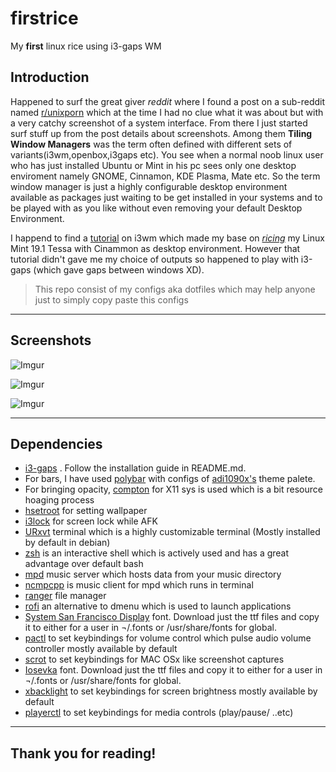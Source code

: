 # firstrice
My **first** linux rice using i3-gaps WM

## Introduction

Happened to surf the great giver *reddit* where I found a post on a sub-reddit named [r/unixporn](https://www.reddit.com/r/unixporn/)
which at the time I had no clue what it was about but with a very catchy screenshot of a system interface. From there I just started
surf stuff up from the post details about screenshots. Among them **Tiling Window Managers** was the term often defined with different sets of 
variants(i3wm,openbox,i3gaps etc). You see when a normal noob linux user who has just installed Ubuntu or Mint in his pc sees only one desktop enviroment namely
GNOME, Cinnamon, KDE Plasma, Mate etc. So the term window manager is just a highly configurable desktop environment available as packages
just waiting to be get installed in your systems and to be played with as you like without even removing your default Desktop Environment.

I happend to find a [tutorial](https://youtu.be/j1I63wGcvU4) on i3wm which made my base on [*ricing*](https://www.urbandictionary.com/define.php?term=ricing) my Linux Mint
19.1 Tessa with Cinammon as desktop environment. However that tutorial didn't gave me my choice of outputs so happened to play with 
i3-gaps (which gave gaps between windows XD).

>This repo consist of my configs aka dotfiles which may help anyone just to simply copy paste this configs


---------------------------------------------------------------------------------------------------------------------------------

## Screenshots

![Imgur](https://i.imgur.com/cZzm7E2.png)

![Imgur](https://i.imgur.com/SfZunk6.png)

![Imgur](https://i.imgur.com/j9ytr7D.png)

---------------------------------------------------------------------------------------------------------------------------------

## Dependencies


- [i3-gaps](https://github.com/Airblader/i3) . Follow the installation guide in README.md.
- For bars, I have used [polybar](https://github.com/polybar/polybar) with configs of [adi1090x's](https://github.com/adi1090x/polybar-themes#-polybar-8) theme palete. 
- For bringing opacity, [compton](https://github.com/chjj/compton) for X11 sys is used which is a bit resource hoaging process
- [hsetroot](https://github.com/himdel/hsetroot) for setting wallpaper
- [i3lock](https://github.com/i3/i3lock) for screen lock while AFK
- [URxvt](https://linux.die.net/man/1/urxvt) terminal which is a highly customizable terminal (Mostly installed by default in debian)
- [zsh](https://www.zsh.org/) is an interactive shell which is actively used and has a great advantage over default bash
- [mpd](https://www.musicpd.org/) music server which hosts data from your music directory 
- [ncmpcpp](https://wiki.archlinux.org/index.php/Ncmpcpp) is music client for mpd which runs in terminal 
- [ranger](https://github.com/ranger/ranger) file manager
- [rofi](https://github.com/davatorium/rofi) an alternative to dmenu which is used to launch applications
- [System San Francisco Display](https://github.com/supermarin/YosemiteSanFranciscoFont) font. Download just the ttf files and copy it to either for a user in ¬/.fonts or /usr/share/fonts for global.
- [pactl](https://linux.die.net/man/1/pactl) to set keybindings for volume control which pulse audio volume controller mostly available by default 
- [scrot](https://www.tecmint.com/take-screenshots-in-linux-using-scrot/) to set keybindings for MAC OSx like screenshot captures
- [Iosevka](https://typeof.net/Iosevka/) font. Download just the ttf files and copy it to either for a user in ¬/.fonts or /usr/share/fonts for global.
- [xbacklight](https://linux.die.net/man/1/xbacklight) to set keybindings for screen brightness mostly available by default
- [playerctl](https://github.com/altdesktop/playerctl) to set keybindings for media controls (play/pause/ ..etc)
 
 
 -------------------------------------------------------------------------------------------------------------------------------
 
 ## Thank you for reading!
